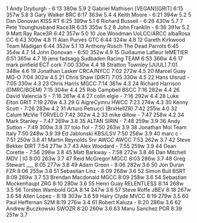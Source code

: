   1  Andy Dryburgh  -  6:13      380w    5.9
  2  Gabriel Mathisen  [VEGAN][GRIT]  6:15      357w    5.8
  3  Gary Walker  BRC    6:17      363w    5.4
  4  Keith Moore  -  6:21      394w    5.2
  5  Dan Donovan  KISS RT    6:25      389w    5.1
  6  Richard Bussell  -  6:26      430w    5.7
  7  Pete Younghusband  Race3R    6:35      355w    5.2
  8  John Franklin  -  6:36      391w    5.2
  9  Matt Ray  Race3R    6:42      357w    5.0
 10  Joe Woodman UoLCC/ARCC  albaRosa CC    6:43      300w    4.8
 11  Alan Purves  GTC    6:44      324w    4.8
 12  Gareth Kirkwood  Team Madigan    6:44      352w    5.1
 13  Anthony Rusch  The Dead Parrots    6:45      354w    4.7
 14  John Donovan  -  6:50      352w    4.9
 15  Guillaume Lafleur  leMETIER  6:51      365w    4.7
 16  jens fadsagg  Sudbaden Racing TEAM    6:53      366w    4.6
 17  mark pinfield  ECT cork    7:00      330w    4.4
 18  Stratton Townley  [JUUL]      7:01      348w    4.6
 19  Jonathan Lasker  CRCA/NYCC    7:02      272w    4.5
 20  Marcel Guay  MG-O    7:04      302w    4.5
 21  Chris Shaw  (DIRT)      7:05      330w    4.5
 22  Hans Ulsrud  -  7:05      330w    4.3
 23  Chris Harris  MGCC    7:14      361w    4.3
 24  Richard Harrison  (DMRC/BCEM)      7:15      304w    4.4
 25  Rob Campbell  BSCC    7:16      282w    4.4
 26  David Valencia S  -  7:16      261w    4.4
 27  colin elgie  -  7:16      292w    4.4
 28  Luke Elton  GRIT    7:19      276w    4.3
 29  G AigreCymru  HWCC    7:23      274w    4.3
 30  Kenny Scott  -  7:26      283w    4.2
 31  Arturo Petrucci  (BrxHellZR)      7:42      255w    4.0
 32  Calum McVie  TORVELO    7:42      302w    4.2
 33  mike dillow  -  7:47      258w    4.2
 34  Mark Stanley  -  7:47      269w    3.8
 35  ALTAN SIRIN  -  7:48      259w    3.9
 36  Andy Sutton  -  7:49      300w    3.8
 37  tolo fiol  -  7:50      263w    3.9
 38  Jonathan Mol  Team Italy    7:50      248w    3.9
 39  Ed Jablonski  KBS/LSV    7:50      256w    3.9
 40  marc c  -  7:51      250w    3.8
 41  Martin Reynolds Snr AWCC  AWCC    7:53      262w    3.7
 42  Steve Bekker  DIRT    7:54      271w    3.7
 43  Alex Woodard  -  7:55      259w    3.9
 44  Dean Corette  -  7:56      298w    3.8
 45  Matt Barkway  -  7:58      272w    3.8
 46  Dan Mitchell  MDV | IG    8:00      263w    3.7
 47  Reid McGregor  MGCC    8:03      286w    3.7
 48  Greg Stewart  ___    8:05      277w    3.8
 49  Adam Green  -  8:06      282w    3.6
 50  Jon Duran  FZR    8:06      255w    3.8
 51  Sebastian Linz  -  8:09      268w    3.6
 52  Simon Bull  BSRT    8:09      269w    3.7
 53  Brendan Macdonald  MGCC    8:09      258w    3.6
 54  Sebastian Mockenhaupt  ZRG    8:10      280w    3.6
 55  Henri Guay  RELENTLESS    8:14      268w    3.5
 56  Torsten Wambold  GCA    8:14      247w    3.6
 57  Steve Roffe  JBEV    8:18      267w    3.6
 58  Allen Lopez  -  8:18      303w    3.6
 59  Hairy Clyde  MVCC    8:19      279w    3.5
 60  Paul Heffernan  S2M    8:19      276w    3.4
 61  Robert Kaluza  -  8:20      286w    3.6
 62  Andrew Buczkowski  SWOZR    8:20      260w    3.6
 63  Manu Sanchez  PGR    8:39      251w    3.7
